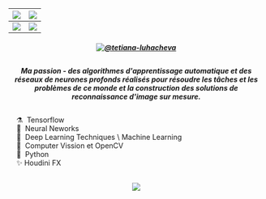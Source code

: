 |[![](https://i.imgur.com/2KyAq5P.png)](https://stackoverflow.com/questions/61071158/add-image-with-link-in-githubs-readme-md)|![](https://i.imgur.com/r6MWVZC.png)|
|--- |--- |
|![](https://i.imgur.com/avdk3cu.png)|![](https://i.imgur.com/JxbC18I.png)|









##### <p align="center">[![@tetiana-luhacheva](https://img.shields.io/badge/LinkedIN-%40tetiana--luhacheva-blue)](https://www.linkedin.com/in/tetiana-luhacheva/)  </p> 

##
##### <p align="center">Ma passion - des algorithmes d'apprentissage automatique et des réseaux de neurones profonds réalisés pour résoudre les tâches et les problèmes de ce monde et la construction des solutions de reconnaissance d'image sur mesure.</p>
##

&nbsp;&nbsp;&nbsp;&nbsp;⚗️&nbsp;&nbsp;Tensorflow</br>
&nbsp;&nbsp;&nbsp;&nbsp;🧹&nbsp;&nbsp;Neural Neworks</br>
&nbsp;&nbsp;&nbsp;&nbsp;🔮&nbsp;&nbsp;Deep Learning Techniques \ Machine Learning</br>
&nbsp;&nbsp;&nbsp;&nbsp;🐲&nbsp;&nbsp;Computer Vission et OpenCV</br>
&nbsp;&nbsp;&nbsp;&nbsp;🦄&nbsp;&nbsp;Python</br>
&nbsp;&nbsp;&nbsp;&nbsp;✨&nbsp;Houdini FX</br>

## <p align="center">![](https://img.shields.io/badge/Telegram-%40terratsukiyomi-white)  </p>  
 

